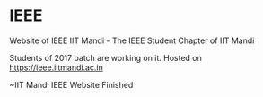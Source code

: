 # IEEE

Website of IEEE IIT Mandi - The IEEE Student Chapter of IIT Mandi

Students of 2017 batch are working on it. Hosted on https://ieee.iitmandi.ac.in

~IIT Mandi IEEE
Website Finished
